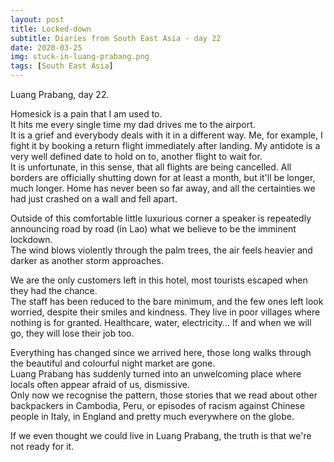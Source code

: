 ```yaml
---
layout: post
title: Locked-down
subtitle: Diaries from South East Asia - day 22
date: 2020-03-25
img: stuck-in-luang-prabang.png
tags: [South East Asia]
---
```


Luang Prabang, day 22.

Homesick is a pain that I am used to.  
It hits me every single time my dad drives me to the airport.  
It is a grief and everybody deals with it in a different way.
Me, for example, I fight it by booking a return flight immediately after landing.
My antidote is a very well defined date to hold on to, another flight to wait for.  
It is unfortunate, in this sense, that all flights are being cancelled.
All borders are officially shutting down for at least a month, but it'll be longer, much longer.
Home has never been so far away, and all the certainties we had just crashed on a wall and fell apart.

Outside of this comfortable little luxurious corner a speaker is repeatedly announcing road by road (in Lao)
what we believe to be the imminent lockdown.  
The wind blows violently through the palm trees, the air feels heavier and darker as another storm approaches.

We are the only customers left in this hotel, most tourists escaped when they had the chance.  
The staff has been reduced to the bare minimum, and the few ones left look worried, despite their smiles and kindness.
They live in poor villages where nothing is for granted. Healthcare, water, electricity...
If and when we will go, they will lose their job too.

Everything has changed since we arrived here,
those long walks through the beautiful and colourful night market are gone.  
Luang Prabang has suddenly turned into an unwelcoming place where locals often appear afraid of us, dismissive.  
Only now we recognise the pattern, those stories that we read about other backpackers in Cambodia, Peru,
or episodes of racism against Chinese people in Italy, in England and pretty much everywhere on the globe.

If we even thought we could live in Luang Prabang, the truth is that we're not ready for it.
